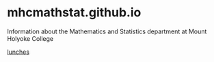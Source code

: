# mhcmathstat.github.io

Information about the Mathematics and Statistics department at Mount Holyoke College

[lunches](https://derekyoungmath.github.io/lunches/)
